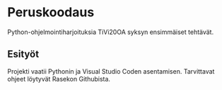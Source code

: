 # Peruskoodaus
Python-ohjelmointiharjoituksia TiVi20OA syksyn ensimmäiset tehtävät.
## Esityöt
Projekti vaatii Pythonin ja Visual Studio Coden asentamisen. Tarvittavat ohjeet löytyvät Rasekon Githubista.
